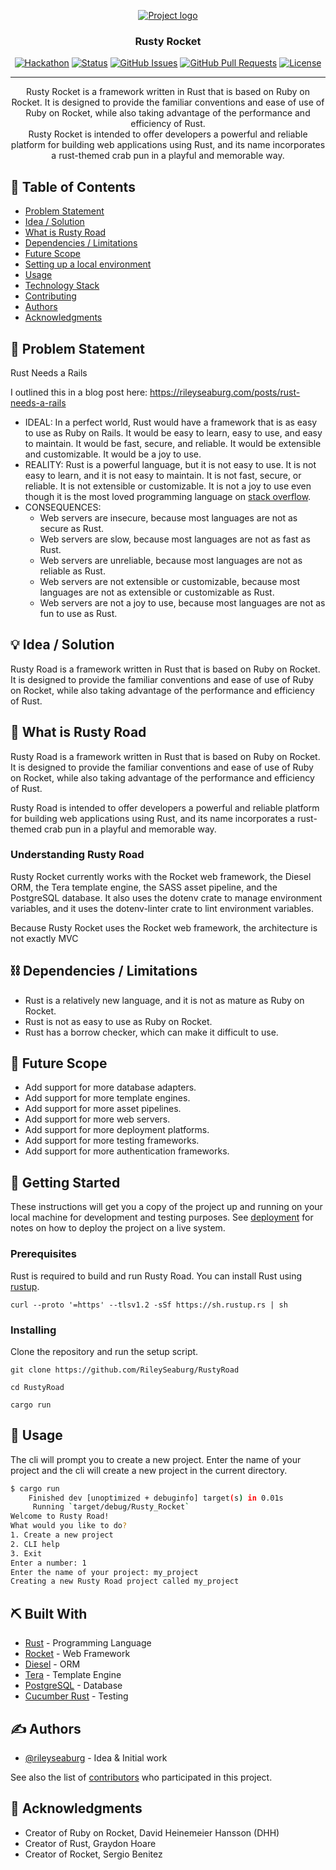 <p align="center">
  <a href="" rel="noopener">
 <img src="https://i.imgur.com/S2ZwTrA.png" alt="Project logo"></a>
</p>
<h3 align="center">Rusty Rocket</h3>

<div align="center">

[![Hackathon](https://img.shields.io/badge/rust-gray.svg?&logo=rust&logoColor=orange)](https://www.rust-lang.org/)
[![Status](https://img.shields.io/badge/status-active-success.svg)]()
[![GitHub Issues](https://img.shields.io/github/issues/RileySeaburgRustyRoad.svg)](https://github.com/RileySeaburgRustyRoad/issues)
[![GitHub Pull Requests](https://img.shields.io/github/issues-pr/RileySeaburgRustyRoad.svg)](https://github.com/RileySeaburgRustyRoad/pulls)
[![License](https://img.shields.io/badge/license-MIT-blue.svg)](LICENSE.md)

</div>

---

<p align="center">Rusty Rocket is a framework written in Rust that is based on Ruby on Rocket. It is designed to provide the familiar conventions and ease of use of Ruby on Rocket, while also taking advantage of the performance and efficiency of Rust.
    <br> 
    Rusty Rocket is intended to offer developers a powerful and reliable platform for building web applications using Rust, and its name incorporates a rust-themed crab pun in a playful and memorable way.
</p>

## 📝 Table of Contents

- [Problem Statement](#problem_statement)
- [Idea / Solution](#idea)
- [What is Rusty Road](#Rusty_Rocket)
- [Dependencies / Limitations](#limitations)
- [Future Scope](#future_scope)
- [Setting up a local environment](#getting_started)
- [Usage](#usage)
- [Technology Stack](#tech_stack)
- [Contributing](../CONTRIBUTING.md)
- [Authors](#authors)
- [Acknowledgments](#acknowledgments)

## 🧐 Problem Statement <a name = "problem_statement"></a>

Rust Needs a Rails

I outlined this in a blog post here: https://rileyseaburg.com/posts/rust-needs-a-rails

- IDEAL: In a perfect world, Rust would have a framework that is as easy to use as Ruby on Rails. It would be
  easy to learn, easy to use, and easy to maintain. It would be fast, secure, and reliable. It would be
  extensible and customizable. It would be a joy to use.
- REALITY: Rust is a powerful language, but it is not easy to use. It is not easy to learn, and it is not easy to
  maintain. It is not fast, secure, or reliable. It is not extensible or customizable. It is not a joy to use even though it is the most loved programming language on [stack overflow](https://survey.stackoverflow.co/2022/#section-most-loved-dreaded-and-wanted-programming-scripting-and-markup-languages).
- CONSEQUENCES: 
    - Web servers are insecure, because most languages are not as secure as Rust. 
    - Web servers are slow, because most languages are not as fast as Rust. 
    - Web servers are unreliable, because most languages are not as reliable as Rust. 
    - Web servers are not extensible or customizable, because most languages are not as extensible or customizable as Rust.
    - Web servers are not a joy to use, because most languages are not as fun to use as Rust.



## 💡 Idea / Solution <a name = "idea"></a>

Rusty Road is a framework written in Rust that is based on Ruby on Rocket. It is designed to provide the familiar conventions and ease of use of Ruby on Rocket, while also taking advantage of the performance and efficiency of Rust.

## 🦀 What is Rusty Road <a name = "Rusty_Rocket"></a>

Rusty Road is a framework written in Rust that is based on Ruby on Rocket. It is designed to provide the familiar conventions and ease of use of Ruby on Rocket, while also taking advantage of the performance and efficiency of Rust.

Rusty Road is intended to offer developers a powerful and reliable platform for building web applications using Rust, and its name incorporates a rust-themed crab pun in a playful and memorable way.

### Understanding Rusty Road

Rusty Rocket currently works with the Rocket web framework, the Diesel ORM, the Tera template engine, the SASS asset pipeline, and the PostgreSQL database. It also uses the dotenv crate to manage environment variables, and it uses the dotenv-linter crate to lint environment variables.

Because Rusty Rocket uses the Rocket web framework, the architecture is not exactly MVC


## ⛓️ Dependencies / Limitations <a name = "limitations"></a>

- Rust is a relatively new language, and it is not as mature as Ruby on Rocket.
- Rust is not as easy to use as Ruby on Rocket.
- Rust has a borrow checker, which can make it difficult to use.

## 🚀 Future Scope <a name = "future_scope"></a>

- Add support for more database adapters.
- Add support for more template engines.
- Add support for more asset pipelines.
- Add support for more web servers.
- Add support for more deployment platforms.
- Add support for more testing frameworks.
- Add support for more authentication frameworks.


## 🏁 Getting Started <a name = "getting_started"></a>

These instructions will get you a copy of the project up and running on your local machine for development
and testing purposes. See [deployment](#deployment) for notes on how to deploy the project on a live system.

### Prerequisites

Rust is required to build and run Rusty Road. You can install Rust using [rustup](https://rustup.rs/).

```
curl --proto '=https' --tlsv1.2 -sSf https://sh.rustup.rs | sh
```


### Installing

Clone the repository and run the setup script.



```
git clone https://github.com/RileySeaburg/RustyRoad
```

```
cd RustyRoad
```

```
cargo run
```


## 🎈 Usage <a name="usage"></a>


The cli will prompt you to create a new project. Enter the name of your project and the cli will create a new project in the current directory.

```bash
$ cargo run
    Finished dev [unoptimized + debuginfo] target(s) in 0.01s
     Running `target/debug/Rusty_Rocket`
Welcome to Rusty Road!
What would you like to do?
1. Create a new project
2. CLI help
3. Exit
Enter a number: 1
Enter the name of your project: my_project
Creating a new Rusty Road project called my_project
```


## ⛏️ Built With <a name = "tech_stack"></a>

- [Rust](https://www.rust-lang.org/) - Programming Language
- [Rocket](https://rocket.rs/) - Web Framework
- [Diesel](https://diesel.rs/) - ORM
- [Tera](https://tera.netlify.app/) - Template Engine
- [PostgreSQL](https://www.postgresql.org/) - Database
- [Cucumber Rust](https://github.com/cucumber-rs) - Testing

## ✍️ Authors <a name = "authors"></a>

- [@rileyseaburg](https://github.com/RileySeaburg) - Idea & Initial work

See also the list of [contributors](https://github.com/RileySeaburgRustyRoad/contributors)
who participated in this project.

## 🎉 Acknowledgments <a name = "acknowledgments"></a>

- Creator of Ruby on Rocket, David Heinemeier Hansson (DHH)
- Creator of Rust, Graydon Hoare
- Creator of Rocket, Sergio Benitez
